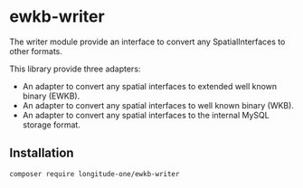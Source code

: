 # ewkb-writer

The writer module provide an interface to convert any SpatialInterfaces to other formats.

This library provide three adapters:
 * An adapter to convert any spatial interfaces to extended well known binary (EWKB).
 * An adapter to convert any spatial interfaces to well known binary (WKB).
 * An adapter to convert any spatial interfaces to the internal MySQL storage format.

## Installation

```bash
composer require longitude-one/ewkb-writer
```

